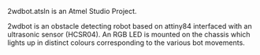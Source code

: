 2wdbot.atsln is an Atmel Studio Project.

2wdbot is an obstacle detecting robot based on attiny84 interfaced with an ultrasonic sensor (HCSR04).
An RGB LED is mounted on the chassis which lights up in distinct colours corresponding to the various bot movements.